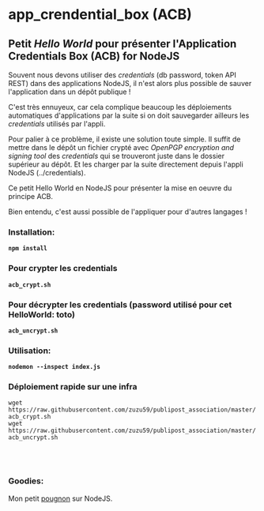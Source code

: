 # app_crendential_box (ACB)

## Petit *Hello World* pour présenter l'Application Credentials Box (ACB) for NodeJS

Souvent nous devons utiliser des *credentials* (db password, token API REST) dans des applications NodeJS, il n'est alors plus possible de sauver l'application dans un dépôt publique !

C'est très ennuyeux, car cela complique beaucoup les déploiements automatiques d'applications par la suite si on doit sauvegarder ailleurs les *credentials* utilisés par l'appli.

Pour palier à ce problème, il existe une solution toute simple. Il suffit de mettre dans le dépôt un fichier crypté avec *OpenPGP encryption and signing tool* des *credentials* qui se trouveront juste dans le dossier supérieur au dépôt. Et les charger par la suite directement depuis l'appli NodeJS (../credentials).

Ce petit Hello World en NodeJS pour présenter la mise en oeuvre du principe ACB.

Bien entendu, c'est aussi possible de l'appliquer pour d'autres langages !

### Installation:
**``npm install``**

### Pour crypter les credentials
**``acb_crypt.sh``**

### Pour décrypter les credentials (password utilisé pour cet HelloWorld: toto)
**``acb_uncrypt.sh``**

### Utilisation:
**``nodemon --inspect index.js``**

### Déploiement rapide sur une infra
``wget https://raw.githubusercontent.com/zuzu59/publipost_association/master/acb_crypt.sh``<br>
``wget https://raw.githubusercontent.com/zuzu59/publipost_association/master/acb_uncrypt.sh``<br>


<br><br>

### Goodies:
Mon petit [pougnon](https://docs.google.com/document/d/1CP-EEsOogaE4KcsPEG1qbPTEKvbZ45bNC7m_PyXZMx4/edit#heading=h.hs9r2owj8gnm) sur NodeJS.
